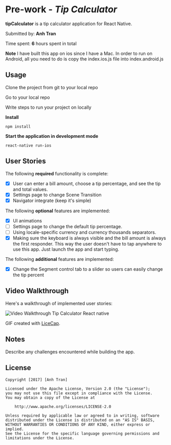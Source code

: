 # Pre-work - *Tip Calculator*

**tipCalculator** is a tip calculator application for React Native.

Submitted by: **Anh Tran**

Time spent: **6** hours spent in total

**Note** I have built this app on ios since I have a Mac. In order to run on Android, all you need to do is copy the index.ios.js file
into index.android.js

## Usage

Clone the project from git to your local repo

Go to your local repo

Write steps to run your project on locally

**Install**
```
npm install
```

**Start the application in development mode**
```
react-native run-ios
```

## User Stories

The following **required** functionality is complete:

* [X] User can enter a bill amount, choose a tip percentage, and see the tip and total values.
* [X] Settings page to change Scene Transition
* [X] Navigator integrate (keep it's simple)

The following **optional** features are implemented:
* [X] UI animations
* [ ] Settings page to change the default tip percentage.
* [ ] Using locale-specific currency and currency thousands separators.
* [X] Making sure the keyboard is always visible and the bill amount is always the first responder. This way the user doesn't have to tap anywhere to use this app. Just launch the app and start typing.

The following **additional** features are implemented:
* [X] Change the Segment control tab to a slider so users can easily change the tip percent

## Video Walkthrough

Here's a walkthrough of implemented user stories:

<img src='http://i.imgur.com/mnMoZqh.gif' title='Video Walkthrough Tip Calculator React native' width='' alt='Video Walkthrough Tip Calculator React native' />

GIF created with [LiceCap](http://www.cockos.com/licecap/).

## Notes

Describe any challenges encountered while building the app.

## License

    Copyright [2017] [Anh Tran]

    Licensed under the Apache License, Version 2.0 (the "License");
    you may not use this file except in compliance with the License.
    You may obtain a copy of the License at

        http://www.apache.org/licenses/LICENSE-2.0

    Unless required by applicable law or agreed to in writing, software
    distributed under the License is distributed on an "AS IS" BASIS,
    WITHOUT WARRANTIES OR CONDITIONS OF ANY KIND, either express or implied.
    See the License for the specific language governing permissions and
    limitations under the License.
